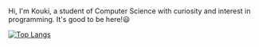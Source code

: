 ###
Hi, I'm Kouki, a student of Computer Science with curiosity and interest in programming. It's good to be here!😃

[![Top Langs](https://github-readme-stats.vercel.app/api/top-langs/?username=koukihk&layout=compact)](https://github.com/anuraghazra/github-readme-stats)
